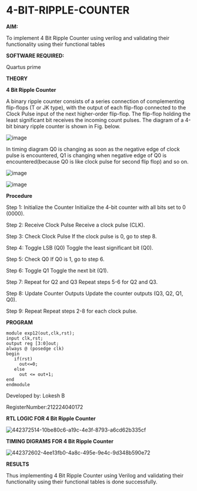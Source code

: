 # 4-BIT-RIPPLE-COUNTER

**AIM:**

To implement  4 Bit Ripple Counter using verilog and validating their functionality using their functional tables

**SOFTWARE REQUIRED:**

Quartus prime

**THEORY**

**4 Bit Ripple Counter**

A binary ripple counter consists of a series connection of complementing flip-flops (T or JK type), with the output of each flip-flop connected to the Clock Pulse input of the next higher-order flip-flop. The flip-flop holding the least significant bit receives the incoming count pulses. The diagram of a 4-bit binary ripple counter is shown in Fig. below.

![image](https://github.com/naavaneetha/4-BIT-RIPPLE-COUNTER/assets/154305477/cb4b74d4-31ab-4359-95d0-d22e67daba13)

In timing diagram Q0 is changing as soon as the negative edge of clock pulse is encountered, Q1 is changing when negative edge of Q0 is encountered(because Q0 is like clock pulse for second flip flop) and so on.

![image](https://github.com/naavaneetha/4-BIT-RIPPLE-COUNTER/assets/154305477/a573a7d6-014e-4e54-93e6-e2ac9530960b)

![image](https://github.com/naavaneetha/4-BIT-RIPPLE-COUNTER/assets/154305477/85e1958a-2fc1-49bb-9a9f-d58ccbf3663c)

**Procedure**

Step 1: Initialize the Counter Initialize the 4-bit counter with all bits set to 0 (0000).

Step 2: Receive Clock Pulse Receive a clock pulse (CLK).

Step 3: Check Clock Pulse If the clock pulse is 0, go to step 8.

Step 4: Toggle LSB (Q0) Toggle the least significant bit (Q0).

Step 5: Check Q0 If Q0 is 1, go to step 6.

Step 6: Toggle Q1 Toggle the next bit (Q1).

Step 7: Repeat for Q2 and Q3 Repeat steps 5-6 for Q2 and Q3.

Step 8: Update Counter Outputs Update the counter outputs (Q3, Q2, Q1, Q0).

Step 9: Repeat Repeat steps 2-8 for each clock pulse.



**PROGRAM**
~~~
module exp12(out,clk,rst);
input clk,rst;
output reg [3:0]out;
always @ (posedge clk)
begin
   if(rst)
     out<=0;
   else 
     out <= out+1;
end
endmodule
~~~
Developed by: Lokesh B

RegisterNumber:212224040172

**RTL LOGIC FOR 4 Bit Ripple Counter**

![442372514-10be80c6-a19c-4e3f-8793-a6cd62b335cf](https://github.com/user-attachments/assets/27bb5a5e-c93a-4217-88e8-d36a3875c223)


**TIMING DIGRAMS FOR 4 Bit Ripple Counter**

![442372602-4ee13fb0-4a8c-495e-9e4c-9d348b590e72](https://github.com/user-attachments/assets/235f922d-3293-4391-a87a-98f14cf8630d)


**RESULTS**

Thus implementing 4 Bit Ripple Counter using Verilog and validating their functionality using their functional tables is done successfully.

